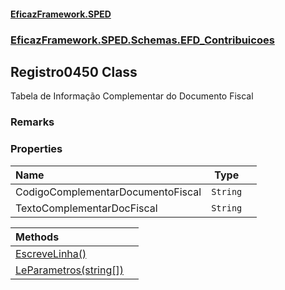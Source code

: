 #### [EficazFramework.SPED](EficazFrameworkSPED.md 'EficazFramework SPED')
### [EficazFramework.SPED.Schemas.EFD_Contribuicoes](EficazFramework.SPED.Schemas.EFD_Contribuicoes.md 'EficazFramework.SPED.Schemas.EFD_Contribuicoes')

## Registro0450 Class

Tabela de Informação Complementar do Documento Fiscal

### Remarks
### Properties

| Name | Type | |
| :--- | :---: | :--- |
| CodigoComplementarDocumentoFiscal | `String` |  |
| TextoComplementarDocFiscal | `String` |  |

| Methods | |
| :--- | :--- |
| [EscreveLinha()](EficazFramework.SPED.Schemas.EFD_Contribuicoes/Registro0450/EscreveLinha().md 'EficazFramework.SPED.Schemas.EFD_Contribuicoes.Registro0450.EscreveLinha()') | |
| [LeParametros(string[])](EficazFramework.SPED.Schemas.EFD_Contribuicoes/Registro0450/LeParametros(string[]).md 'EficazFramework.SPED.Schemas.EFD_Contribuicoes.Registro0450.LeParametros(string[])') | |
